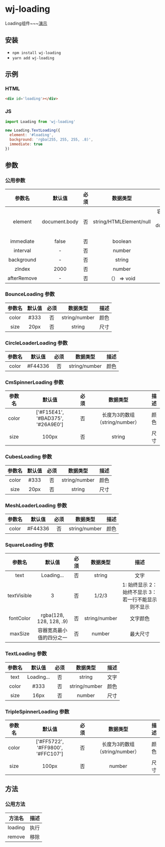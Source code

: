 # wj-loading

Loading组件~~~[演示](https://nlbwqmz.github.io/wj-loading-pages/)

## 安装

- `npm install wj-loading`
- `yarn add wj-loading`

## 示例

### HTML

```html
<div id='loading'></div>
```

### JS
```js
import Loading from 'wj-loading'

new Loading.TextLoading({
  element: '#loading',
  background: 'rgba(255, 255, 255, .8)',
  immediate: true
})
```

## 参数

### 公用参数

|     参数名     |      默认值      | 必须 |数据类型 |                     描述                     |
|:-----------:|:-------------:| :-: | :-: |:------------------------------------------:|
|   element   | document.body | 否 | string/HTMLElement/null | 容器节点(若为string，则使用document.querySelector查找) |
|  immediate  |     false     | 否 | boolean |                    立即执行                    |
|  interval   |       -       | 否 | number |                  执行时间（毫秒）                  |
| background  |       -       | 否 | string |                     背景                     |
|   zIndex    |     2000      | 否 | number |                      z-index                      |
| afterRemove |       -       | 否 | （） => void |                   移除后回调                    |

### BounceLoading 参数

| 参数名 | 默认值 | 必须 |数据类型 | 描述 |
| :-: | :-: | :-: | :-: | :-: |
| color | #333 | 否 | string/number | 颜色 |
| size | 20px | 否 | string | 尺寸 |

### CircleLoaderLoading 参数

| 参数名 | 默认值 | 必须 |数据类型 | 描述 |
| :-: | :-: | :-: | :-: | :-: |
| color | #F44336 | 否 | string/number | 颜色 |

### CmSpinnerLoading 参数

| 参数名 | 默认值 | 必须 |数据类型 | 描述 |
| :-: | :-: | :-: | :-: | :-: |
| color | ['#F15E41', '#BAD375', '#26A9E0'] | 否 | 长度为3的数组（string/number） | 颜色 |
| size | 100px | 否 | string | 尺寸 |

### CubesLoading 参数

| 参数名 | 默认值 | 必须 |数据类型 | 描述 |
| :-: | :-: | :-: | :-: | :-: |
| color | #333 | 否 | string/number | 颜色 |
| size | 20px | 否 | string | 尺寸 |

### MeshLoaderLoading 参数

| 参数名 | 默认值 | 必须 |数据类型 | 描述 |
| :-: | :-: | :-: | :-: | :-: |
| color | #F44336 | 否 | string/number | 颜色 |

### SquareLoading 参数

| 参数名 | 默认值 | 必须 |数据类型 | 描述 |
| :-: | :-: | :-: | :-: | :-: |
| text | Loading... | 否 | string | 文字 |
| textVisible | 3 | 否 | 1/2/3 | 1: 始终显示 2：始终不显示 3：若一行不能显示则不显示 |
| fontColor | rgba(128, 128, 128, .9) | 否 | string/number | 文字颜色 |
| maxSize | 容器宽高最小值的四分之一 | 否 | number | 最大尺寸 |

### TextLoading 参数

| 参数名 | 默认值 | 必须 |数据类型 | 描述 |
| :-: | :-: | :-: | :-: | :-: |
| text | Loading... | 否 | string | 文字 |
| color | #333 | 否 | string/number | 颜色 |
| size | 16px | 否 | number | 尺寸 |

### TripleSpinnerLoading 参数

| 参数名 | 默认值 | 必须 |数据类型 | 描述 |
| :-: | :-: | :-: | :-: | :-: |
| color | ['#FF5722', '#FF9800', '#FFC107'] | 否 | 长度为3的数组（string/number） | 颜色 |
| size | 100px | 否 | number | 尺寸 |

## 方法

### 公用方法
| 方法名 | 描述 |
| :-: | :-: |
| loading | 执行 |
| remove | 移除 |

